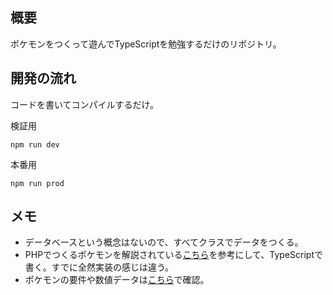 ## 概要
ポケモンをつくって遊んでTypeScriptを勉強するだけのリポジトリ。

## 開発の流れ
コードを書いてコンパイルするだけ。

検証用
```
npm run dev
```

本番用
```
npm run prod
```

## メモ
- データベースという概念はないので、すべてクラスでデータをつくる。
- PHPでつくるポケモンを解説されている[こちら](https://s-yqual.com/)を参考にして、TypeScriptで書く。すでに全然実装の感じは違う。
- ポケモンの要件や数値データは[こちら](https://wiki.xn--rckteqa2e.com/wiki/%E3%83%A1%E3%82%A4%E3%83%B3%E3%83%9A%E3%83%BC%E3%82%B8)で確認。
